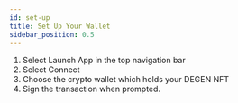 ```yaml
---
id: set-up
title: Set Up Your Wallet
sidebar_position: 0.5
---
```


1. Select Launch App in the top navigation bar
2. Select Connect
3. Choose the crypto wallet which holds your DEGEN NFT
4. Sign the transaction when prompted.
